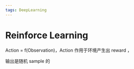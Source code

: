 ```yaml
---
tags: DeepLearning
---
```


# Reinforce Learning

Action = f(Observation)，Action 作用于环境产生出 reward ，

输出是随机 sample 的
